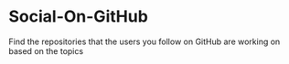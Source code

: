# Social-On-GitHub
Find the repositories that the users you follow on GitHub are working on based on the topics

